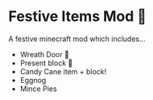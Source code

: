 <h1>Festive Items Mod 🎄</h1>

<p>A festive minecraft mod which includes...</p>
<ul>
  <li>Wreath Door 🎀</li>
  <li>Present block 🎁</li>
  <li>Candy Cane item + block!</li>
  <li>Eggnog</li>
  <li>Mince Pies</li>
</ul>

